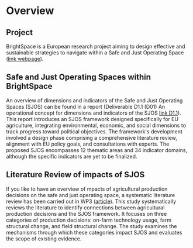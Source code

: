 # Overview

## Project
BrightSpace is a European research project aiming to design effective and sustainable strategies to navigate within a Safe and Just Operating Space ([link webpage]).

## Safe and Just Operating Spaces within BrightSpace
An overview of dimensions and indicators of the Safe and Just Operating Spaces (SJOS) can be found in a report (Deliverable D1.1 (D01) An operational concept for dimensions and indicators of the SJOS [link D1.1]). 
This report introduces an SJOS framework designed specifically for EU agriculture, integrating environmental, economic, and social dimensions to track progress toward political objectives. The framework's development involved a design phase comprising a comprehensive literature review, alignment with EU policy goals, and consultations with experts. The proposed SJOS encompasses 12 thematic areas and 34 indicator domains, although the specific indicators are yet to be finalized.

## Literature Review of impacts of SJOS
If you like to have an overview of mpacts of agricultural production decisions on the safe and just operating space, a systematic literature review has been carried out in WP3 ([article]).
This study systematically reviews the literature to identify connections between agricultural production decisions and the SJOS framework. It focuses on three categories of production decisions: on-farm technology usage, farm structural change, and field structural change. The study examines the mechanisms through which these categories impact SJOS and evaluates the scope of existing evidence.


[article]: https://doi.org/10.1093/qopen/qoae027
[link webpage]: https://brightspace-project.eu/
[link D1.1]: https://zenodo.org/records/13891663

## 
